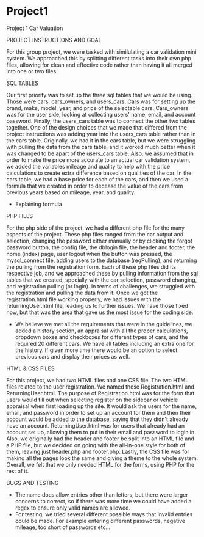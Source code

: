 # Project1
Project 1 Car Valuation

PROJECT INSTRUCTIONS AND GOAL

For this group project, we were tasked with similulating a car validation mini system. We approached this by splitting different tasks into their own php files, 
allowing for clean and effective code rather than having it all merged into one or two files. 

SQL TABLES

Our first priority was to set up the three sql tables that we would be using. Those were cars, cars_owners, and users_cars. Cars was for setting up the brand, 
make, model, year, and price of the selectable cars. Cars_owners was for the user side, looking at collecting users' name, email, and account password. Finally, 
the users_cars table was to connect the other two tables together. One of the design choices that we made that differed from the project instructions was adding year 
into the users_cars table rather than in the cars table. Originally, we had it in the cars table, but we were struggling with pulling the data from the cars table, 
and it worked much better when it was changed to be apart of the users_cars table. Also, we assumed that in order to make the price more accurate to an actual car 
validation system, we added the variables mileage and quality to help with the price calculations to create extra difference based on qualities of the car. 
In the cars table, we had a base price for each of the cars, and then we used a formula that we created in order to decease the value of the cars from previous years 
based on mileage, year, and quality.

* Explaining formula

PHP FILES

For the php side of the project, we had a different php file for the many aspects of the project. These php files ranged from the car output and selection, changing 
the password either manually or by clicking the forgot password button, the config file, the dblogin file, the header and footer, the home (index) page, user logout 
when the button was pressed, the mysql_connect file, adding users to the database (regPulling), and returning the pulling from the registration form. Each of these 
php files did its respective job, and we approached these by pulling information from the sql tables that we created, specially with the car selection, password 
changing, and registration pulling (or login). In terms of challenges, we struggled with the registration and pulling the data from it. Once we got the 
registration.html file working properly, we had issues with the returningUser.html file, leading us to further issues. We have those fixed now, but that was the area 
that gave us the most issue for the coding side.

* We believe we met all the requirements that were in the guidelines, we added a history section, an appraisal with all the proper calculations, dropdown boxes and checkboxes for different types of cars, and the required 20 different cars. We have all tables including an extra one for the history. If given more time there would be an option to select previous cars and display their prices as well. 

HTML & CSS FILES

For this project, we had two HTML files and one CSS file. The two HTML files related to the user registration. We named these Registration.html and ReturningUser.html.
The purpose of Registration.html was for the form that users would fill out when selecting register on the sidebar or vehicle appraisal when first loading up the site.
It would ask the users for the name, email, and password in order to set up an account for them and then their account would be added to the database, saying that they
didn't already have an account. ReturningUser.html was for users that already had an account set up, allowing them to put in their email and password to login in. 
Also, we originally had the header and footer be split into an HTML file and a PHP file, but we decided on going with the all-in-one style for both of them, leaving 
just header.php and footer.php. Lastly, the CSS file was for making all the pages look the same and giving a theme to the whole system. Overall, we felt that we only
needed HTML for the forms, using PHP for the rest of it.

BUGS AND TESTING

* The name does allow entries other than letters, but there were larger concerns to correct, so if there was more time we could have added a regex to ensure only valid names are allowed.
* For testing, we tried several different possible ways that invalid entries could be made. For example entering different passwords, negative mileage, too short of passwords etc...
